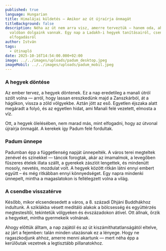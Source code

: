 ```yaml
---
published: true
language: Hungarian
title: Himalájai küldetés – Amikor az út újraírja önmagát
titleBackground: false
description: Néha az út nem arra visz, amerre terveztük — hanem oda, ahol
  valóban dolgaink vannak. Egy nap a Ladakh-i hegyek tanításairól, csendről és
  elfogadásról
author: István
tags:
  - útinapló
date: 2025-10-16T14:54:00.000+02:00
image: ../../images/uploads/padum_desktop.jpeg
imageMobil: ../../images/uploads/padum_mobil.jpeg
---
```

<h3 class="clr-brand-orange">A hegyek döntése</h3>
Az ember tervez, a hegyek döntenek.
Ez a nap eredetileg a manali útról szólt volna — arról, hogy lassan ereszkedünk majd a Zanszkárból, át a hágókon, vissza a zöld völgyekbe. Aztán jött az eső. Egyetlen éjszaka alatt megáradt a folyó, és az egyetlen hidat, ami Manali felé vezetett, elmosta a víz.

Ott, a hegyek ölelésében, nem marad más, mint elfogadni, hogy az útvonal újraírja önmagát. A kerekek így Padum felé fordultak.

<h3 class="clr-brand-orange">Padum ünnepe</h3>
Padumban épp a függetlenség napját ünnepelték. A város terei megteltek zenével és színekkel — táncok forogtak, akár az imamalmok, a levegőben fűszeres ételek illata szállt, a gyerekek zászlót lengettek, és mindenütt mosoly, nevetés, mozdulat volt.
A hegyek között ritkán látni ennyi embert együtt – és még ritkábban ennyi könnyedséget. Egy napra mindenki ünnepelt, mintha a magaslatokon is fellélegzett volna a világ.

<h3 class="clr-brand-orange">A csendbe visszatérve</h3>
Később, mikor elcsendesedett a város, a 8. századi Dhjáni Buddhákhoz indultunk. A sziklákba vésett meditáló alakok a bölcsesség és együttérzés megtestesítői, tekintetük völgyeken és évszázadokon átível. Ott állnak, őrzik a hegyeket, mintha gyermekeik volnának.

Ahogy előttük álltam, a nap zajától és az út kiszámíthatatlanságától eltelve, az járt a fejemben: talán minden utazásnak ez a lényege. Hogy ne ragaszkodjunk ahhoz, amerre menni akartunk — mert néha épp a kerülőutak vezetnek a legtisztább pillanatokhoz.
